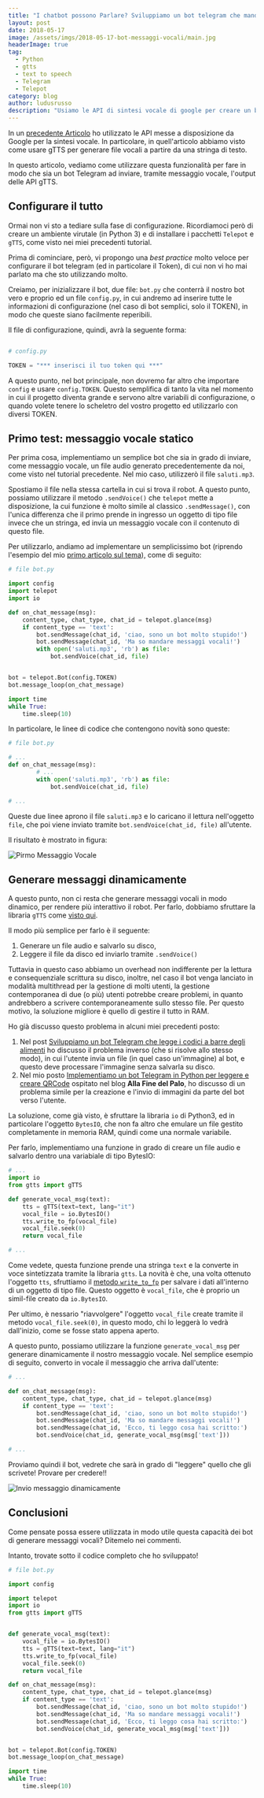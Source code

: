 ```yaml
---
title: "I chatbot possono Parlare? Sviluppiamo un bot telegram che manda messaggi vocali"
layout: post
date: 2018-05-17
image: /assets/imgs/2018-05-17-bot-messaggi-vocali/main.jpg
headerImage: true
tag:
  - Python
  - gtts
  - text to speech
  - Telegram
  - Telepot
category: blog
author: ludusrusso
description: "Usiamo le API di sintesi vocale di google per creare un bot in grado di mandare messaggi vocali"
---
```


In un [precedente Articolo](/2018/04/06/google-text-to-speech-per-generare-file-audio/) ho utilizzato le API messe a disposizione da Google per la sintesi vocale. In particolare, in quell'articolo abbiamo visto come usare gTTS per 
generare file vocali a partire da una stringa di testo.

In questo articolo, vediamo come utilizzare questa funzionalità per fare in modo che sia un bot Telegram ad 
inviare, tramite messaggio vocale, l'output delle API gTTS.

## Configurare il tutto

Ormai non vi sto a tediare sulla fase di configurazione. Ricordiamoci però di creare un ambiente virutale (in Python 3) e di installare i pacchetti `Telepot` e `gTTS`, come visto nei miei precedenti tutorial.

Prima di cominciare, però, vi propongo una *best practice* molto veloce per configurare il bot telegram (ed in particolare il Token), di cui non vi ho mai parlato ma che sto utilizzando molto.

Creiamo, per inizializzare il bot, due file: `bot.py` che conterrà il nostro bot vero e proprio ed un file `config.py`, in cui andremo ad inserire tutte le informazioni di configurazione (nel caso di bot semplici, solo il TOKEN), in modo 
che queste siano facilmente reperibili.

Il file di configurazione, quindi, avrà la seguente forma:

```python

# config.py

TOKEN = "*** inserisci il tuo token qui ***"
```

A questo punto, nel bot principale, non dovremo far altro che importare `config` e usare `config.TOKEN`.
Questo semplifica di tanto la vita nel momento in cui il progetto diventa grande e servono altre variabili di configurazione, o quando volete tenere lo scheletro del vostro progetto ed utilizzarlo con diversi TOKEN.

## Primo test: messaggio vocale statico

Per prima cosa, implementiamo un semplice bot che sia in grado di inviare, come messaggio vocale, un file audio generato precedentemente da noi, come visto nel tutorial precedente. Nel mio caso, utilizzerò il file `saluti.mp3`.

Spostiamo il file nella stessa cartella in cui si trova il robot. A questo punto, possiamo utilizzare il metodo  `.sendVoice()` che `telepot` mette a disposizione, la cui funzione è molto simile al classico `.sendMessage()`, con l'unica differenza che il primo prende in ingresso un oggetto di tipo file invece che un stringa, ed invia un messaggio vocale con il contenuto di questo file.

Per utilizzarlo, andiamo ad implementare un semplicissimo bot (riprendo l'esempio del mio [primo articolo sul tema](https://ludusrusso.cc/2017/04/27/implementiamo-un-bot-telegram-con-python/)), come di seguito:

```python
# file bot.py

import config
import telepot
import io

def on_chat_message(msg):
    content_type, chat_type, chat_id = telepot.glance(msg)
    if content_type == 'text':
        bot.sendMessage(chat_id, 'ciao, sono un bot molto stupido!')
        bot.sendMessage(chat_id, 'Ma so mandare messaggi vocali!')
        with open('saluti.mp3', 'rb') as file:
            bot.sendVoice(chat_id, file)


bot = telepot.Bot(config.TOKEN)
bot.message_loop(on_chat_message)

import time
while True:
    time.sleep(10)
``` 

In particolare, le linee di codice che contengono novità sono queste:

```python
# file bot.py

# ... 
def on_chat_message(msg):
        # ...
        with open('saluti.mp3', 'rb') as file:
            bot.sendVoice(chat_id, file)

# ...
```

Queste due linee aprono il file `saluti.mp3` e lo caricano il lettura nell'oggetto `file`, che poi viene inviato tramite
`bot.sendVoice(chat_id, file)` all'utente.

Il risultato è mostrato in figura:

![Pirmo Messaggio Vocale](/assets/imgs/2018-05-17-bot-messaggi-vocali/simplemsg.png)

## Generare messaggi dinamicamente

A questo punto, non ci resta che generare messaggi vocali in modo dinamico, per rendere più interattivo il robot.
Per farlo, dobbiamo sfruttare la libraria `gTTS` come [visto qui](/2018/04/06/google-text-to-speech-per-generare-file-audio/). 

Il modo più semplice per farlo è il seguente:

1. Generare un file audio e salvarlo su disco,
2. Leggere il file da disco ed inviarlo tramite `.sendVoice()`

Tuttavia in questo caso abbiamo un overhead non indifferente per la lettura e consequenziale scrittura su disco, 
inoltre, nel caso il bot venga lanciato in modalità multithread per la gestione di molti utenti, la gestione contemporanea di due (o più) utenti potrebbe creare problemi, in quanto andrebbero a scrivere contemporaneamente sullo stesso file. 
Per questo motivo, la soluzione migliore è quello di gestire il tutto in RAM.

Ho già discusso questo problema in alcuni miei precedenti posto:
1. Nel post [Sviluppiamo un bot Telegram che legge i codici a barre degli alimenti](https://ludusrusso.cc/2018/01/31/telegram-opencv-barcode/) ho discusso il problema inverso (che si risolve allo stesso modo), in cui l'utente invia un file (in quel caso un'immagine) al bot, e questo deve processare l'immagine senza salvarla su disco.
2. Nel mio posto [Implementiamo un bot Telegram in Python per leggere e creare QRCode](http://www.allafinedelpalo.it/implementiamo-un-bot-telegram-in-python-per-leggere-e-creare-qrcode/) ospitato nel blog **Alla Fine del Palo**, ho discusso di un problema simile per la creazione e l'invio di immagini da parte del bot verso l'utente.

La soluzione, come già visto, è sfruttare la libraria `io` di Python3, ed in particolare l'oggetto `BytesIO`, che non fa  altro che emulare un file gestito completamente in memoria RAM, quindi come una normale variabile.

Per farlo, implementiamo una funzione in grado di creare un file audio e salvarlo dentro una variabiale di tipo BytesIO:

```python
# ...
import io
from gtts import gTTS

def generate_vocal_msg(text):
    tts = gTTS(text=text, lang="it")
    vocal_file = io.BytesIO()
    tts.write_to_fp(vocal_file)
    vocal_file.seek(0)
    return vocal_file

# ...
```

Come vedete, questa funzione prende una stringa `text` e la converte in voce sintetizzata tramite la libraria `gtts`. 
La novità è che, una volta ottenuto l'oggetto `tts`, sfruttiamo il [metodo `write_to_fp`](http://gtts.readthedocs.io/en/latest/module.html) per salvare i dati all'interno di un oggetto di tipo file. Questo oggetto è `vocal_file`, che è proprio un simil-file creato da `io.BytesIO`.

Per ultimo, è nessario "riavvolgere" l'oggetto `vocal_file` create tramite il metodo `vocal_file.seek(0)`, in questo modo, chi lo leggerà lo vedrà dall'inizio, come se fosse stato appena aperto.

A questo punto, possiamo utilizzare la funzione `generate_vocal_msg` per generare dinamicamente il nostro messaggio vocale. Nel semplice esempio di seguito, converto in vocale il messaggio che arriva dall'utente:

```python
# ...

def on_chat_message(msg):
    content_type, chat_type, chat_id = telepot.glance(msg)
    if content_type == 'text':
        bot.sendMessage(chat_id, 'ciao, sono un bot molto stupido!')
        bot.sendMessage(chat_id, 'Ma so mandare messaggi vocali!')
        bot.sendMessage(chat_id, 'Ecco, ti leggo cosa hai scritto:')
        bot.sendVoice(chat_id, generate_vocal_msg(msg['text']))

# ...
```

Proviamo quindi il bot, vedrete che sarà in grado di "leggere" quello che gli scrivete! Provare per credere!!

![Invio messaggio dinamicamente](/assets/imgs/2018-05-17-bot-messaggi-vocali/msgdinamico.png)

## Conclusioni

Come pensate possa essere utilizzata in modo utile questa capacità dei bot di generare messaggi vocali? Ditemelo nei commenti.

Intanto, trovate sotto il codice completo che ho sviluppato!

```python
# file bot.py

import config

import telepot
import io
from gtts import gTTS


def generate_vocal_msg(text):
    vocal_file = io.BytesIO()
    tts = gTTS(text=text, lang="it")
    tts.write_to_fp(vocal_file)
    vocal_file.seek(0)
    return vocal_file

def on_chat_message(msg):
    content_type, chat_type, chat_id = telepot.glance(msg)
    if content_type == 'text':
        bot.sendMessage(chat_id, 'ciao, sono un bot molto stupido!')
        bot.sendMessage(chat_id, 'Ma so mandare messaggi vocali!')
        bot.sendMessage(chat_id, 'Ecco, ti leggo cosa hai scritto:')
        bot.sendVoice(chat_id, generate_vocal_msg(msg['text']))


bot = telepot.Bot(config.TOKEN)
bot.message_loop(on_chat_message)

import time
while True:
    time.sleep(10)
```
